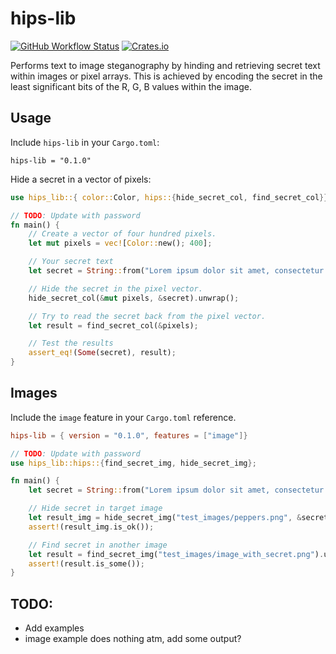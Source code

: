 # hips-lib

[![GitHub Workflow Status](https://img.shields.io/github/actions/workflow/status/Kaesebrot84/hips-lib/build.yml?style=flat-square)](https://github.com/Kaesebrot84/hips-lib/actions/workflows/build.yml)
[![Crates.io](https://img.shields.io/crates/v/hips-lib?style=flat-square)](https://crates.io/crates/hips-lib)


Performs text to image steganography by hinding and retrieving secret text within images or pixel arrays. This is achieved by encoding the secret in the least significant bits of the R, G, B values within the image.


## Usage

Include `hips-lib` in your `Cargo.toml`:

```
hips-lib = "0.1.0"
```

Hide a secret in a vector of pixels:

```rust
use hips_lib::{ color::Color, hips::{hide_secret_col, find_secret_col}};

// TODO: Update with password
fn main() {
    // Create a vector of four hundred pixels.
    let mut pixels = vec![Color::new(); 400];

    // Your secret text
    let secret = String::from("Lorem ipsum dolor sit amet, consectetur adipisici elit, sed eiusmod tempor incidunt ut labore et dolore magna aliqua.");

    // Hide the secret in the pixel vector.
    hide_secret_col(&mut pixels, &secret).unwrap();

    // Try to read the secret back from the pixel vector.
    let result = find_secret_col(&pixels);

    // Test the results
    assert_eq!(Some(secret), result);
}
```

## Images

Include the `image` feature in your `Cargo.toml` reference.


```toml
hips-lib = { version = "0.1.0", features = ["image"]}
```

```rust
// TODO: Update with password
use hips_lib::hips::{find_secret_img, hide_secret_img};

fn main() {
    let secret = String::from("Lorem ipsum dolor sit amet, consectetur adipisici elit, sed eiusmod tempor incidunt ut labore et dolore magna aliqua.");

    // Hide secret in target image
    let result_img = hide_secret_img("test_images/peppers.png", &secret);
    assert!(result_img.is_ok());

    // Find secret in another image
    let result = find_secret_img("test_images/image_with_secret.png").unwrap();
    assert!(result.is_some());
}
```

## TODO:

* Add examples
* image example does nothing atm, add some output?